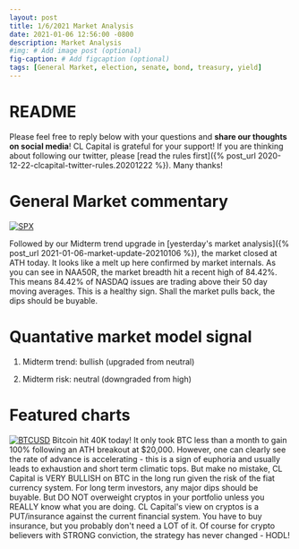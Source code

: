 ```yaml
---
layout: post
title: 1/6/2021 Market Analysis
date: 2021-01-06 12:56:00 -0800
description: Market Analysis
#img: # Add image post (optional)
fig-caption: # Add figcaption (optional)
tags: [General Market, election, senate, bond, treasury, yield]
---
```

# README
Please feel free to reply below with your questions and **share our thoughts on social media**! CL Capital is grateful for your support!
If you are thinking about following our twitter, please [read the rules first]({% post_url 2020-12-22-clcapital-twitter-rules.20201222 %}).
Many thanks!

# General Market commentary
[![SPX]({{site.baseurl}}/assets/img/2021-01-07/SPX-d.jpg)]({{site.baseurl}}/assets/img/2021-01-07/SPX-d.jpg)

Followed by our Midterm trend upgrade in [yesterday's market analysis]({% post_url 2021-01-06-market-update-20210106 %}), the market closed at ATH today.
It looks like a melt up here confirmed by market internals. As you can see in NAA50R, the market breadth hit a recent high of 84.42%.
This means 84.42% of NASDAQ issues are trading above their 50 day moving averages.
This is a healthy sign. Shall the market pulls back, the dips should be buyable.

# Quantative market model signal

1. Midterm trend: bullish (upgraded from neutral)

2. Midterm risk: neutral (downgraded from high)

# Featured charts

[![BTCUSD]({{site.baseurl}}/assets/img/2021-01-07/BTCUSD-d.jpg)]({{site.baseurl}}/assets/img/2021-01-07/BTCUSD-d.jpg)
Bitcoin hit 40K today! It only took BTC less than a month to gain 100% following an ATH breakout at $20,000.
However, one can clearly see the rate of advance is accelerating - this is a sign of euphoria and usually leads to exhaustion and short term climatic tops.
But make no mistake, CL Capital is VERY BULLISH on BTC in the long run given the risk of the fiat currency system.
For long term investors, any major dips should be buyable. But DO NOT overweight cryptos in your portfolio unless you REALLY know what you are doing.
CL Capital's view on cryptos is a PUT/insurance against the current financial system. You have to buy insurance, but you probably don't need a LOT of it.
Of course for crypto believers with STRONG conviction, the strategy has never changed - HODL!
